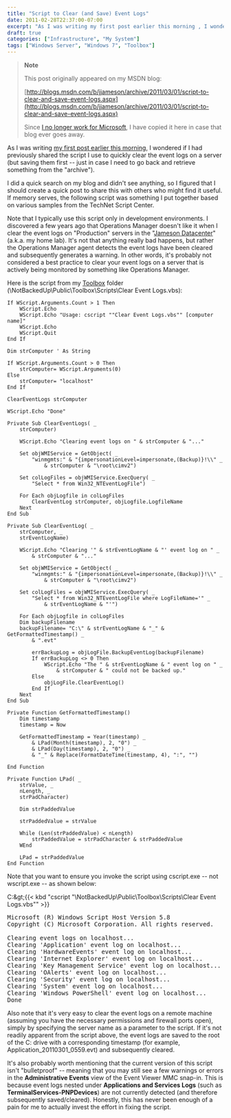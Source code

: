 ```yaml
---
title: "Script to Clear (and Save) Event Logs"
date: 2011-02-28T22:37:00-07:00
excerpt: "As I was writing my first post earlier this morning , I wondered if I had previously shared the script I use to quickly clear the event logs on a server (but saving them first -- just in case I need to go back and retrieve something from the \"archive..."
draft: true
categories: ["Infrastructure", "My System"]
tags: ["Windows Server", "Windows 7", "Toolbox"]
---
```


> **Note**
>
> This post originally appeared on my MSDN blog:
>
> [http://blogs.msdn.com/b/jjameson/archive/2011/03/01/script-to-clear-and-save-event-logs.aspx](http://blogs.msdn.com/b/jjameson/archive/2011/03/01/script-to-clear-and-save-event-logs.aspx)
>
> Since
> [I no longer work for Microsoft](/blog/jjameson/2011/09/02/last-day-with-microsoft), I have copied it here in case that blog
> ever goes away.

As I was writing [my first post earlier this morning](/blog/jjameson/2011/03/01/script-to-restart-sharepoint-2010-services), I wondered if I had previously shared the  script I use to quickly clear the event logs on a server (but saving them first  -- just in case I need to go back and retrieve something from the "archive").

I did a quick search on my blog and didn't see anything, so I figured that I  should create a quick post to share this with others who might find it useful. If  memory serves, the following script was something I put together based on various  samples from the TechNet Script Center.

Note that I typically use this script only in development environments. I discovered  a few years ago that Operations Manager doesn't like it when I clear the event logs  on "Production" servers in the "[Jameson
Datacenter](/blog/jjameson/2009/09/14/the-jameson-datacenter)" (a.k.a. my home lab). It's not that anything really bad happens,  but rather the Operations Manager agent detects the event logs have been cleared  and subsequently generates a warning. In other words, it's probably not considered  a best practice to clear your event logs on a server that is actively being monitored  by something like Operations Manager.

Here is the script from my [Toolbox](/blog/jjameson/2007/03/22/backedup-and-notbackedup)  folder (\NotBackedUp\Public\Toolbox\Scripts\Clear Event Logs.vbs):

```
If WScript.Arguments.Count > 1 Then
    WScript.Echo
    WScript.Echo "Usage: cscript ""Clear Event Logs.vbs"" [computer name]"
    WScript.Echo
    WScript.Quit
End If

Dim strComputer ' As String

If WScript.Arguments.Count > 0 Then
    strComputer= WScript.Arguments(0)
Else
    strComputer= "localhost"
End If

ClearEventLogs strComputer

WScript.Echo "Done"

Private Sub ClearEventLogs( _
    strComputer)

    WScript.Echo "Clearing event logs on " & strComputer & "..."

    Set objWMIService = GetObject( _
        "winmgmts:" & "{impersonationLevel=impersonate,(Backup)}!\\" _
            & strComputer & "\root\cimv2")

    Set colLogFiles = objWMIService.ExecQuery( _
        "Select * from Win32_NTEventLogFile")

    For Each objLogfile in colLogFiles
        ClearEventLog strComputer, objLogfile.LogfileName
    Next
End Sub

Private Sub ClearEventLog( _
    strComputer, _
    strEventLogName)

    WScript.Echo "Clearing '" & strEventLogName & "' event log on " _
        & strComputer & "..."

    Set objWMIService = GetObject( _
        "winmgmts:" & "{impersonationLevel=impersonate,(Backup)}!\\" _
            & strComputer & "\root\cimv2")

    Set colLogFiles = objWMIService.ExecQuery( _
        "Select * from Win32_NTEventLogFile where LogFileName='" _
            & strEventLogName & "'")

    For Each objLogfile in colLogFiles
    Dim backupFilename
    backupFilename= "C:\" & strEventLogName & "_" & GetFormattedTimestamp() _
        & ".evt"

        errBackupLog = objLogFile.BackupEventLog(backupFilename)
        If errBackupLog <> 0 Then        
            WScript.Echo "The " & strEventLogName & " event log on " _
                & strComputer & " could not be backed up."
        Else
            objLogFile.ClearEventLog()
        End If
    Next
End Sub

Private Function GetFormattedTimestamp()
    Dim timestamp
    timestamp = Now

    GetFormattedTimestamp = Year(timestamp) _
        & LPad(Month(timestamp), 2, "0") _
        & LPad(Day(timestamp), 2, "0") _
        & "_" & Replace(FormatDateTime(timestamp, 4), ":", "")

End Function

Private Function LPad( _
    strValue, _
    nLength, _
    strPadCharacter)

    Dim strPaddedValue

    strPaddedValue = strValue

    While (Len(strPaddedValue) < nLength)
        strPaddedValue = strPadCharacter & strPaddedValue
    WEnd

    LPad = strPaddedValue
End Function
```

Note that you want to ensure you invoke the script using cscript.exe -- not wscript.exe  -- as shown below:

C:\&gt;{{< kbd "cscript \"\NotBackedUp\Public\Toolbox\Scripts\Clear Event Logs.vbs\"" >}}

<samp>Microsoft (R) Windows Script Host Version 5.8<br>
Copyright (C) Microsoft Corporation. All rights reserved.<br>
<br>
Clearing event logs on localhost...<br>
Clearing 'Application' event log on localhost...<br>
Clearing 'HardwareEvents' event log on localhost...<br>
Clearing 'Internet Explorer' event log on localhost...<br>
Clearing 'Key Management Service' event log on localhost...<br>
Clearing 'OAlerts' event log on localhost...<br>
Clearing 'Security' event log on localhost...<br>
Clearing 'System' event log on localhost...<br>
Clearing 'Windows PowerShell' event log on localhost...<br>
Done</samp>

Also note that it's very easy to clear the event logs on a remote machine (assuming  you have the necessary permissions and firewall ports open), simply by specifying  the server name as a parameter to the script. If it's not readily apparent from  the script above, the event logs are saved to the root of the C: drive with a corresponding  timestamp (for example, Application\_20110301\_0559.evt) and subsequently cleared.

It's also probably worth mentioning that the current version of this script isn't  "bulletproof" -- meaning that you may still see a few warnings or errors in the **Administrative Events** view of the Event Viewer MMC snap-in. This  is because event logs nested under **Applications and Services Logs** (such as **TerminalServices-PNPDevices**) are not currently  detected (and therefore subsequently saved/cleared). Honestly, this has never been  enough of a pain for me to actually invest the effort in fixing the script.

